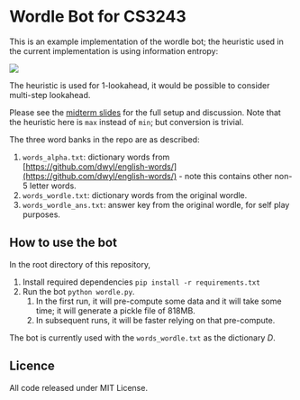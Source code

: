 # Wordle Bot for CS3243

This is an example implementation of the wordle bot; the heuristic used in the current implementation is using information entropy:

<img src="https://render.githubusercontent.com/render/math?math=h_2(s_i)=\sum_{j\in[1,3^5]}\Bigg[\frac{|C_{i}^{(j)}|}{|C_{i-1}|}\log_2{\frac{|C_{i}^{(j)}|}{|C_{i-1}|}}\Bigg]">

The heuristic is used for $1$-lookahead, it would be possible to consider multi-step lookahead.

Please see the [midterm slides](https://www.eric-han.com/teaching/AY2122S2/CS3243/Midterm_Tutorial_Slides.pdf) for the full setup and discussion.
Note that the heuristic here is `max` instead of `min`; but conversion is trivial.

The three word banks in the repo are as described:

1. `words_alpha.txt`: dictionary words from [https://github.com/dwyl/english-words/](https://github.com/dwyl/english-words/) - note this contains other non-5 letter words.
1. `words_wordle.txt`: dictionary words from the original wordle.
1. `words_wordle_ans.txt`: answer key from the original wordle, for self play purposes.

## How to use the bot

In the root directory of this repository,

1. Install required dependencies `pip install -r requirements.txt`
1. Run the bot `python wordle.py`.
    1. In the first run, it will pre-compute some data and it will take some time; it will generate a pickle file of 818MB.
    1. In subsequent runs, it will be faster relying on that pre-compute.

The bot is currently used with the `words_wordle.txt` as the dictionary $D$.

## Licence

All code released under MIT License.